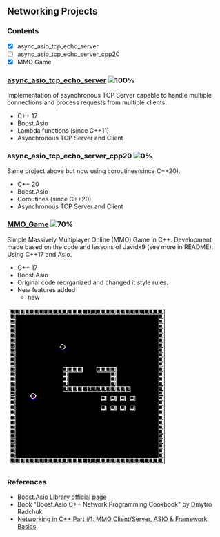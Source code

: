 ## Networking Projects
### Contents
 - [x] async_asio_tcp_echo_server
 - [ ] async_asio_tcp_echo_server_cpp20
 - [x] MMO Game

### [async_asio_tcp_echo_server](https://github.com/rafaelbarretorb/networking_projects/tree/main/async_asio_tcp_echo_server) ![100%](https://progress-bar.dev/100)
Implementation of asynchronous TCP Server capable to handle multiple connections and process requests from multiple clients.
- C++ 17
- Boost.Asio
- Lambda functions (since C++11)
- Asynchronous TCP Server and Client

### async_asio_tcp_echo_server_cpp20 ![0%](https://progress-bar.dev/0)
Same project above but now using coroutines(since C++20).
- C++ 20
- Boost.Asio
- Coroutines (since C++20)
- Asynchronous TCP Server and Client

### [MMO_Game](https://github.com/rafaelbarretorb/networking_projects/tree/main/MMO_Game) ![70%](https://progress-bar.dev/70)
Simple Massively Multiplayer Online (MMO) Game in C++. Development made based on the code and lessons of Javidx9 (see more in README). Using C++17 and Asio.
- C++ 17
- Boost.Asio
- Original code reorganized and changed it style rules.
- New features added
    - new

![game](MMO_Game/images/print_screen.png)

### References

 - [Boost.Asio Library official page](https://www.boost.org/doc/libs/1_78_0/doc/html/boost_asio.html)
 - Book "Boost.Asio C++ Network Programming Cookbook" by Dmytro Radchuk
 - [Networking in C++ Part #1: MMO Client/Server, ASIO & Framework Basics](http://youtube.com/javidx9)